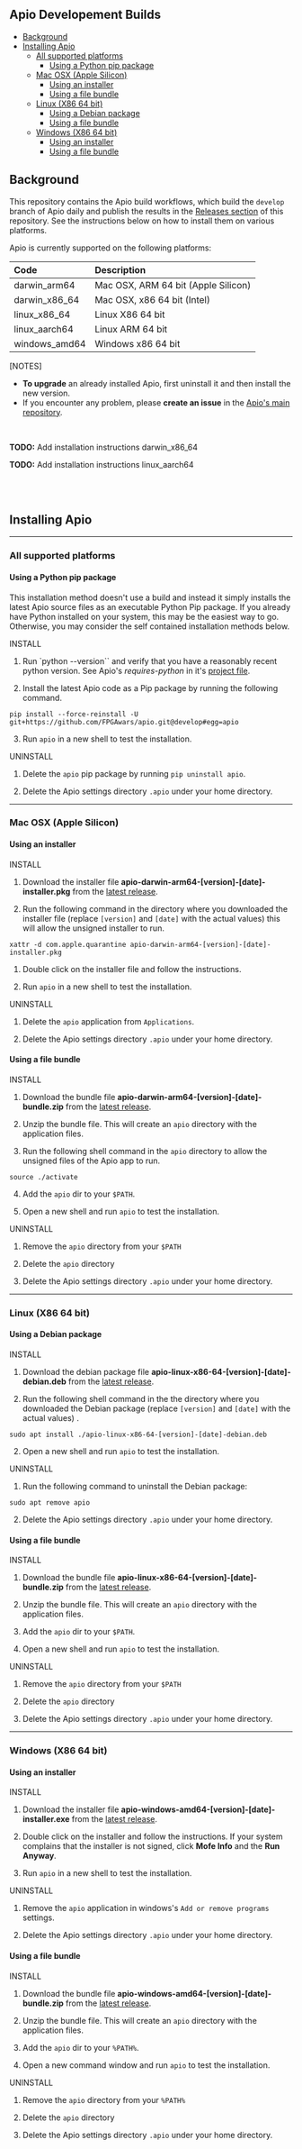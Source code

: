 <!-- omit in toc -->
## Apio Developement Builds

<!-- Use VCS 'Markdown All In One' extension to update this TOC. -->
- [Background](#background)
- [Installing Apio](#installing-apio)
  - [All supported platforms](#all-supported-platforms)
    - [Using a Python pip package](#using-a-python-pip-package)
  - [Mac OSX (Apple Silicon)](#mac-osx-apple-silicon)
    - [Using an installer](#using-an-installer)
    - [Using a file bundle](#using-a-file-bundle)
  - [Linux (X86 64 bit)](#linux-x86-64-bit)
    - [Using a Debian package](#using-a-debian-package)
    - [Using a file bundle](#using-a-file-bundle-1)
  - [Windows (X86 64 bit)](#windows-x86-64-bit)
    - [Using an installer](#using-an-installer-1)
    - [Using a file bundle](#using-a-file-bundle-2)


## Background

This repository contains the Apio build workflows, which build the `develop` branch of Apio daily and publish the results in the [Releases section](../../releases) of this repository.  See the instructions below on how to install them on various platforms.

Apio is currently supported on the following platforms:

| Code          | Description                         |
| :------------ | :---------------------------------- |
| darwin_arm64  | Mac OSX, ARM 64 bit (Apple Silicon) |
| darwin_x86_64 | Mac OSX, x86 64 bit (Intel)         |
| linux_x86_64  | Linux X86 64 bit                    |
| linux_aarch64 | Linux ARM 64 bit                    |
| windows_amd64 | Windows x86 64 bit                  |


[NOTES]
* **To upgrade** an already installed Apio, first uninstall it and then install the new version.
* If you encounter any problem, please **create an issue** in the [Apio's main repository](https://github.com/FPGAwars/apio/issues).

<br>

**TODO:** Add installation instructions darwin_x86_64

**TODO:** Add installation instructions linux_aarch64

<br><br>

## Installing Apio



----
### All supported platforms

#### Using a Python pip package

This installation method doesn't use a build and instead it simply installs the latest Apio source files as an executable Python Pip package. If you already have Python installed on your system, this may be the easiest way to go. Otherwise, you may consider the self contained installation methods below.

INSTALL

1. Run `python --version`` and verify that you have a reasonably recent python version. See Apio's *requires-python* in it's [project file](https://github.com/FPGAwars/apio/blob/develop/pyproject.toml).

2. Install the latest Apio code as a Pip package by running the following command.

```
pip install --force-reinstall -U git+https://github.com/FPGAwars/apio.git@develop#egg=apio
```

3. Run `apio` in a new shell to test the installation.


UNINSTALL

1. Delete the `apio` pip package by running `pip uninstall apio`.

2. Delete the Apio settings directory `.apio` under your home directory.

----
### Mac OSX (Apple Silicon)

#### Using an installer

INSTALL

1. Download the installer file **apio-darwin-arm64-[version]-[date]-installer.pkg** from the [latest release](../../releases/latest).

2. Run the following command in the directory where you downloaded the installer file (replace `[version]` and `[date]` with the actual values) this will allow the unsigned installer to run.

```
xattr -d com.apple.quarantine apio-darwin-arm64-[version]-[date]-installer.pkg
```

1. Double click on the installer file and follow the instructions.
   
2. Run `apio` in a new shell to test the installation.

UNINSTALL

1. Delete the `apio` application from `Applications`.

2. Delete the Apio settings directory `.apio` under your home directory.



#### Using a file bundle


INSTALL

1. Download the bundle file **apio-darwin-arm64-[version]-[date]-bundle.zip** from the [latest release](../../releases/latest).

2. Unzip the bundle file. This will create an `apio` directory with the application files.

3. Run the following shell command in the `apio` directory to allow the unsigned files of the Apio app to run.

```
source ./activate
```

4. Add the `apio` dir to your `$PATH`.

5. Open a new shell and run `apio` to test the installation.

UNINSTALL

1. Remove the `apio` directory from your `$PATH`

2. Delete the `apio` directory

3. Delete the Apio settings directory `.apio` under your home directory.


----
### Linux (X86 64 bit)

#### Using a Debian package

INSTALL

1. Download the debian package file **apio-linux-x86-64-[version]-[date]-debian.deb** from the [latest release](../../releases/latest).

2. Run the following shell command in the the directory where you downloaded the Debian package (replace `[version]` and `[date]` with the actual values) .

```
sudo apt install ./apio-linux-x86-64-[version]-[date]-debian.deb
```

2. Open a new shell and run `apio` to test the installation.

UNINSTALL

1. Run the following command to uninstall the Debian package:

```
sudo apt remove apio
```

2. Delete the Apio settings directory `.apio` under your home directory.



#### Using a file bundle


INSTALL

1. Download the bundle file **apio-linux-x86-64-[version]-[date]-bundle.zip** from the [latest release](../../releases/latest).

2. Unzip the bundle file. This will create an `apio` directory with the application files.

3. Add the `apio` dir to your `$PATH`.

4. Open a new shell and run `apio` to test the installation.

UNINSTALL

1. Remove the `apio` directory from your `$PATH`

2. Delete the `apio` directory

3. Delete the Apio settings directory `.apio` under your home directory.



-----
### Windows (X86 64 bit)

#### Using an installer


INSTALL

1. Download the installer file **apio-windows-amd64-[version]-[date]-installer.exe** from the [latest release](../../releases/latest).

2. Double click on the installer and follow the instructions. If your system complains that the installer is not signed, click **Mofe Info** and the **Run Anyway**.

3. Run `apio` in a new shell to test the installation.


UNINSTALL

1. Remove the `apio` application in windows's `Add or remove programs` settings.

2. Delete the Apio settings directory `.apio` under your home directory.

#### Using a file bundle

INSTALL

1. Download the bundle file **apio-windows-amd64-[version]-[date]-bundle.zip** from the [latest release](../../releases/latest).

2. Unzip the bundle file. This will create an `apio` directory with the application files.

3. Add the `apio` dir to your `%PATH%`.

4. Open a new command window and run `apio` to test the installation.

UNINSTALL

1. Remove the `apio` directory from your `%PATH%`

2. Delete the `apio` directory

3. Delete the Apio settings directory `.apio` under your home directory.

